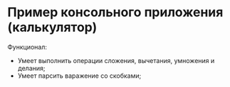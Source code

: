 # Пример консольного приложения (калькулятор)

Функционал:
- Умеет выполнить операции сложения, вычетания, умножения и делания;
- Умеет парсить варажение со скобками;